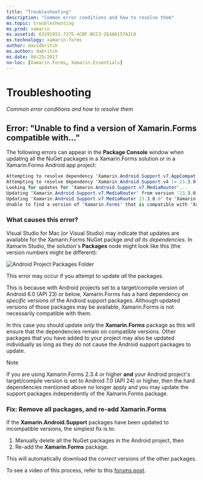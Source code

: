 ```yaml
---
title: "Troubleshooting"
description: "Common error conditions and how to resolve them"
ms.topic: troubleshooting
ms.prod: xamarin
ms.assetid: 63291951-7375-4CBF-BCC3-2E4AD157A2C8
ms.technology: xamarin-forms
author: davidbritch
ms.author: dabritch
ms.date: 04/25/2017
no-loc: [Xamarin.Forms, Xamarin.Essentials]
---
```


# Troubleshooting

_Common error conditions and how to resolve them_

## Error: "Unable to find a version of Xamarin.Forms compatible with..."

The following errors can appear in the **Package Console** window
when updating all the NuGet packages in a Xamarin.Forms solution or in
a Xamarin.Forms Android app project:

```csharp
Attempting to resolve dependency 'Xamarin.Android.Support.v7.AppCompat (= 23.3.0.0)'.
Attempting to resolve dependency 'Xamarin.Android.Support.v4 (= 23.3.0.0)'.
Looking for updates for 'Xamarin.Android.Support.v7.MediaRouter'...
Updating 'Xamarin.Android.Support.v7.MediaRouter' from version '23.3.0.0' to '23.3.1.0' in project 'Todo.Droid'.
Updating 'Xamarin.Android.Support.v7.MediaRouter 23.3.0.0' to 'Xamarin.Android.Support.v7.MediaRouter 23.3.1.0' failed.
Unable to find a version of 'Xamarin.Forms' that is compatible with 'Xamarin.Android.Support.v7.MediaRouter 23.3.0.0'.
```

### What causes this error?

Visual Studio for Mac (or Visual Studio) may indicate that updates are available
for the Xamarin.Forms NuGet packge *and all its dependencies*. In Xamarin
Studio, the solution's **Packages** node might look like this (the version
numbers might be different):

![Android Project Packages Folder](images/updates-available.png)

This error may occur if you attempt to update _all_ the packages.

This is because with Android projects set to a target/compile version of 
Android 6.0 (API 23) or below, Xamarin.Forms has a hard dependency on *specific* 
versions of the Android support packages. Although updated versions of those 
packages may be available, Xamarin.Forms is not necessarily compatible with them.

In this case you should update _only_ the **Xamarin.Forms** package as this will 
ensure that the dependencies remain on compatible versions. Other packages 
that you have added to your project may also be updated individually as long as they 
do not cause the Android support packages to update.

> [!NOTE]
> If you are using Xamarin.Forms 2.3.4 or higher **and** your Android project's 
target/compile version is set to Android 7.0 (API 24) or higher, then the hard 
dependencies mentioned above no longer apply and you may update the support packages 
independently of the Xamarin.Forms package.

### Fix: Remove all packages, and re-add Xamarin.Forms

If the **Xamarin.Android.Support** packages have been updated to incompatible
versions, the simplest fix is to:

1. Manually delete all the NuGet packages in the Android project, then
2. Re-add the **Xamarin.Forms** package.

This will automatically download the *correct* versions of the other packages.

To see a video of this process, refer to this
[forums post](https://forums.xamarin.com/discussion/comment/170012/#Comment_170012).

